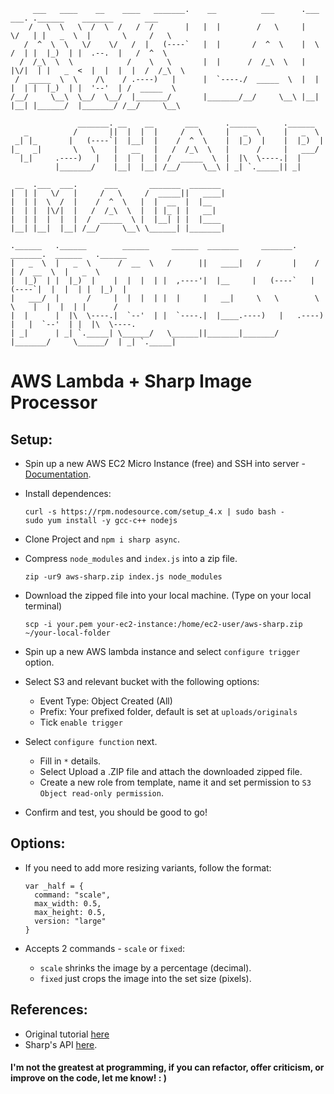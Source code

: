 ```
     ___   ____    __    ____   _______.    __          ___      .___  ___. .______    _______       ___
    /   \  \   \  /  \  /   /  /       |   |  |        /   \     |   \/   | |   _  \  |       \     /   \
   /  ^  \  \   \/    \/   /  |   (----`   |  |       /  ^  \    |  \  /  | |  |_)  | |  .--.  |   /  ^  \
  /  /_\  \  \            /    \   \       |  |      /  /_\  \   |  |\/|  | |   _  <  |  |  |  |  /  /_\  \
 /  _____  \  \    /\    / .----)   |      |  `----./  _____  \  |  |  |  | |  |_)  | |  '--'  | /  _____  \
/__/     \__\  \__/  \__/  |_______/       |_______/__/     \__\ |__|  |__| |______/  |_______/ /__/     \__\

               _______. __    __       ___      .______      .______
   _          /       ||  |  |  |     /   \     |   _  \     |   _  \
 _| |_       |   (----`|  |__|  |    /  ^  \    |  |_)  |    |  |_)  |
|_   _|       \   \    |   __   |   /  /_\  \   |      /     |   ___/
  |_|     .----)   |   |  |  |  |  /  _____  \  |  |\  \----.|  |
          |_______/    |__|  |__| /__/     \__\ | _| `._____|| _|

 __  .___  ___.      ___       _______  _______
|  | |   \/   |     /   \     /  _____||   ____|
|  | |  \  /  |    /  ^  \   |  |  __  |  |__
|  | |  |\/|  |   /  /_\  \  |  | |_ | |   __|
|  | |  |  |  |  /  _____  \ |  |__| | |  |____
|__| |__|  |__| /__/     \__\ \______| |_______|

.______   .______        ______     ______  _______     _______.     _______.  ______   .______
|   _  \  |   _  \      /  __  \   /      ||   ____|   /       |    /       | /  __  \  |   _  \
|  |_)  | |  |_)  |    |  |  |  | |  ,----'|  |__     |   (----`   |   (----`|  |  |  | |  |_)  |
|   ___/  |      /     |  |  |  | |  |     |   __|     \   \        \   \    |  |  |  | |      /
|  |      |  |\  \----.|  `--'  | |  `----.|  |____.----)   |   .----)   |   |  `--'  | |  |\  \----.
| _|      | _| `._____| \______/   \______||_______|_______/    |_______/     \______/  | _| `._____|

```

# AWS Lambda + Sharp Image Processor

## Setup:
  - Spin up a new AWS EC2 Micro Instance (free) and SSH into server - [Documentation](http://docs.aws.amazon.com/AWSEC2/latest/UserGuide/AccessingInstancesLinux.html).

  - Install dependences:

    ```
    curl -s https://rpm.nodesource.com/setup_4.x | sudo bash -
    sudo yum install -y gcc-c++ nodejs
    ```

  - Clone Project and `npm i sharp async`.

  - Compress `node_modules` and `index.js` into a zip file.

    ```
    zip -ur9 aws-sharp.zip index.js node_modules
    ```

  - Download the zipped file into your local machine. (Type on your local terminal)

    ```
    scp -i your.pem your-ec2-instance:/home/ec2-user/aws-sharp.zip ~/your-local-folder
    ```

  - Spin up a new AWS lambda instance and select `configure trigger` option.

  - Select S3 and relevant bucket with the following options:
    - Event Type: Object Created (All)
    - Prefix: Your prefixed folder, default is set at `uploads/originals`
    - Tick `enable trigger`

  - Select `configure function` next.
    - Fill in `*` details.
    - Select Upload a .ZIP file and attach the downloaded zipped file.
    - Create a new role from template, name it and set permission to `S3 Object read-only permission`.

  - Confirm and test, you should be good to go!

## Options:
  - If you need to add more resizing variants, follow the format:

    ```
    var _half = {
      command: "scale",
      max_width: 0.5,
      max_height: 0.5,
      version: "large"
    }
    ```

  - Accepts 2 commands - `scale` or `fixed`:
    - `scale` shrinks the image by a percentage (decimal).
    - `fixed` just crops the image into the set size (pixels).

## References:
  - Original tutorial [here](https://medium.com/wolox-driving-innovation/image-processing-in-rails-using-aws-lambda-43b5b268019f#.1zgikak33)
  - Sharp's API [here](http://sharp.dimens.io/en/stable/api/).

#### I'm not the greatest at programming, if you can refactor, offer criticism, or improve on the code, let me know! : )
